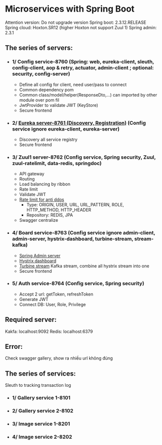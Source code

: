 # Microservices with Spring Boot
Attention version: Do not upgrade version
Spring boot: 2.3.12.RELEASE
Spring cloud: Hoxton.SR12 (higher Hoxton not support Zuul 1)
Spring admin: 2.3.1

## The series of servers:

- ### 1/ Config service-8760 (Spring: web, eureka-client, sleuth, config-client, aop & retry, actuator, admin-client ; optional: security, config-server)
  - Define all config for client, need user/pass to connect
  - Common dependency pom
  - Common class/model/helper(ResponseDto,...) can imported by other module over pom fil
  - JwtProvider to validate JWT (KeyStore)
  - Secure frontend
- ### 2/ [Eureka server-8761 (Discovery, Registration)](http://localhost:8761/) (Config service ignore eureka-client, eureka-server)
  - Discovery all service registry
  - Secure frontend
- ### 3/ Zuul1 server-8762 (Config service, Spring security, Zuul, zuul-ratelimit, data-redis, springdoc)
  - API gateway
  - Routing
  - Load balancing by ribbon
  - Rate limit
  - Validate JWT
  - [Rate limit for anti ddos](https://github.com/marcosbarbero/spring-cloud-zuul-ratelimit)
    - Type: ORIGIN, USER, URL, URL_PATTERN, ROLE, HTTP_METHOD, HTTP_HEADER
    - Repository: REDIS, JPA
  - Swagger centralize
- ### 4/ Board service-8763 (Config service ignore admin-client, admin-server, hystrix-dashboard, turbine-stream, stream-kafka)
  - [Spring Admin server](http://localhost:8763/admin)
  - [Hystrix dashboard](http://localhost:8763/hystrix/monitor?stream=http://localhost:8763)
  - [Turbine stream](http://localhost:8763) Kafka stream, combine all hystrix stream into one
  - Secure frontend
- ### 5/ Auth service-8764 (Config service, Spring security)
  - Accept 2 url: getToken, refreshToken
  - Generate JWT
  - Connect DB: User, Role, Privilege
    
## Required server:
Kakfa: localhost:9092
Redis: localhost:6379

## Error:
Check swagger gallery, show ra nhiều url không đúng

## The series of services:
Sleuth to tracking transaction log

- ### 1/ Gallery service 1-8101
- ### 2/ Gallery service 2-8102
- ### 3/ Image service 1-8201
- ### 4/ Image service 2-8202

